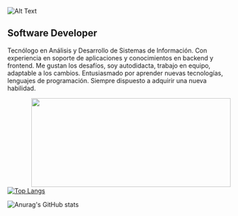 ![Alt Text](https://media.giphy.com/media/XzUQTy8Ia9ajYvQN1H/giphy.gif)
## Software Developer

Tecnólogo en Análisis y Desarrollo de Sistemas de Información.
Con experiencia en soporte de aplicaciones y conocimientos en backend y frontend.
Me gustan los desafíos, soy autodidacta, trabajo en equipo, adaptable a
los cambios. Entusiasmado por aprender nuevas tecnologías, lenguajes de programación.
Siempre dispuesto a adquirir una nueva habilidad.

<img  align="right" src="https://github.com/juankarlos999/juankarlos999/blob/master/lenguajes.png" height="200" width="450">

[![Top Langs](https://github-readme-stats.vercel.app/api/top-langs/?username=juankarlos999&layout=compact&&langs_count=8)](https://github.com/juankarlos999/github-readme-stats)

![Anurag's GitHub stats](https://github-readme-stats.vercel.app/api?username=juankarlos999&show_icons=true&theme=radical&custom_title=GitHubStats&&hide=stars,prs,issues,contribs)
